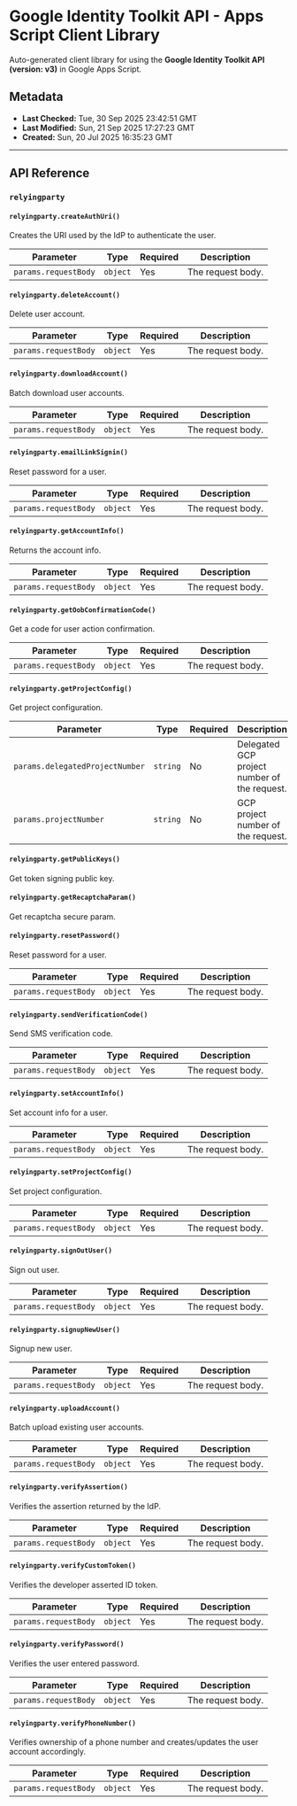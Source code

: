 # Google Identity Toolkit API - Apps Script Client Library

Auto-generated client library for using the **Google Identity Toolkit API (version: v3)** in Google Apps Script.

## Metadata

- **Last Checked:** Tue, 30 Sep 2025 23:42:51 GMT
- **Last Modified:** Sun, 21 Sep 2025 17:27:23 GMT
- **Created:** Sun, 20 Jul 2025 16:35:23 GMT



---

## API Reference

### `relyingparty`

#### `relyingparty.createAuthUri()`

Creates the URI used by the IdP to authenticate the user.

| Parameter | Type | Required | Description |
|---|---|---|---|
| `params.requestBody` | `object` | Yes | The request body. |

#### `relyingparty.deleteAccount()`

Delete user account.

| Parameter | Type | Required | Description |
|---|---|---|---|
| `params.requestBody` | `object` | Yes | The request body. |

#### `relyingparty.downloadAccount()`

Batch download user accounts.

| Parameter | Type | Required | Description |
|---|---|---|---|
| `params.requestBody` | `object` | Yes | The request body. |

#### `relyingparty.emailLinkSignin()`

Reset password for a user.

| Parameter | Type | Required | Description |
|---|---|---|---|
| `params.requestBody` | `object` | Yes | The request body. |

#### `relyingparty.getAccountInfo()`

Returns the account info.

| Parameter | Type | Required | Description |
|---|---|---|---|
| `params.requestBody` | `object` | Yes | The request body. |

#### `relyingparty.getOobConfirmationCode()`

Get a code for user action confirmation.

| Parameter | Type | Required | Description |
|---|---|---|---|
| `params.requestBody` | `object` | Yes | The request body. |

#### `relyingparty.getProjectConfig()`

Get project configuration.

| Parameter | Type | Required | Description |
|---|---|---|---|
| `params.delegatedProjectNumber` | `string` | No | Delegated GCP project number of the request. |
| `params.projectNumber` | `string` | No | GCP project number of the request. |

#### `relyingparty.getPublicKeys()`

Get token signing public key.


#### `relyingparty.getRecaptchaParam()`

Get recaptcha secure param.


#### `relyingparty.resetPassword()`

Reset password for a user.

| Parameter | Type | Required | Description |
|---|---|---|---|
| `params.requestBody` | `object` | Yes | The request body. |

#### `relyingparty.sendVerificationCode()`

Send SMS verification code.

| Parameter | Type | Required | Description |
|---|---|---|---|
| `params.requestBody` | `object` | Yes | The request body. |

#### `relyingparty.setAccountInfo()`

Set account info for a user.

| Parameter | Type | Required | Description |
|---|---|---|---|
| `params.requestBody` | `object` | Yes | The request body. |

#### `relyingparty.setProjectConfig()`

Set project configuration.

| Parameter | Type | Required | Description |
|---|---|---|---|
| `params.requestBody` | `object` | Yes | The request body. |

#### `relyingparty.signOutUser()`

Sign out user.

| Parameter | Type | Required | Description |
|---|---|---|---|
| `params.requestBody` | `object` | Yes | The request body. |

#### `relyingparty.signupNewUser()`

Signup new user.

| Parameter | Type | Required | Description |
|---|---|---|---|
| `params.requestBody` | `object` | Yes | The request body. |

#### `relyingparty.uploadAccount()`

Batch upload existing user accounts.

| Parameter | Type | Required | Description |
|---|---|---|---|
| `params.requestBody` | `object` | Yes | The request body. |

#### `relyingparty.verifyAssertion()`

Verifies the assertion returned by the IdP.

| Parameter | Type | Required | Description |
|---|---|---|---|
| `params.requestBody` | `object` | Yes | The request body. |

#### `relyingparty.verifyCustomToken()`

Verifies the developer asserted ID token.

| Parameter | Type | Required | Description |
|---|---|---|---|
| `params.requestBody` | `object` | Yes | The request body. |

#### `relyingparty.verifyPassword()`

Verifies the user entered password.

| Parameter | Type | Required | Description |
|---|---|---|---|
| `params.requestBody` | `object` | Yes | The request body. |

#### `relyingparty.verifyPhoneNumber()`

Verifies ownership of a phone number and creates/updates the user account accordingly.

| Parameter | Type | Required | Description |
|---|---|---|---|
| `params.requestBody` | `object` | Yes | The request body. |
